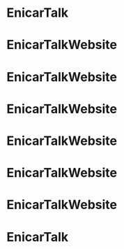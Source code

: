 # EnicarTalk
# EnicarTalkWebsite

# EnicarTalkWebsite
# EnicarTalkWebsite
# EnicarTalkWebsite
# EnicarTalkWebsite
# EnicarTalkWebsite
# EnicarTalk
